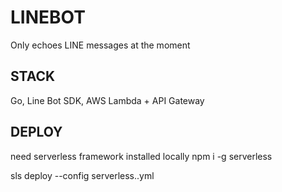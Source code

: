 # LINEBOT

Only echoes LINE messages at the moment

## STACK
Go, Line Bot SDK, AWS Lambda + API Gateway

## DEPLOY
need serverless framework installed locally
npm i -g serverless

sls deploy --config serverless.<stage>.yml
